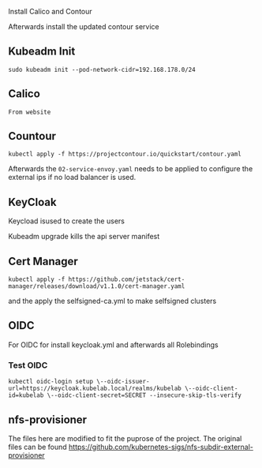 Install Calico and Contour

Afterwards install the updated contour service

## Kubeadm Init

```
sudo kubeadm init --pod-network-cidr=192.168.178.0/24
```

## Calico
```
From website
```

## Countour
```
kubectl apply -f https://projectcontour.io/quickstart/contour.yaml
```

Afterwards the `02-service-envoy.yaml` needs to be applied to configure the external ips if no load balancer is used.

## KeyCloak

Keycload isused to create the users

Kubeadm upgrade kills the api server manifest

## Cert Manager

```
kubectl apply -f https://github.com/jetstack/cert-manager/releases/download/v1.1.0/cert-manager.yaml
```
 and the apply the selfsigned-ca.yml to make selfsigned clusters

## OIDC

For OIDC for install keycloak.yml and afterwards all Rolebindings


### Test OIDC

```
kubectl oidc-login setup \--oidc-issuer-url=https://keycloak.kubelab.local/realms/kubelab \--oidc-client-id=kubelab \--oidc-client-secret=SECRET --insecure-skip-tls-verify
```

## nfs-provisioner

The files here are modified to fit the puprose of the project. The original files can be found https://github.com/kubernetes-sigs/nfs-subdir-external-provisioner